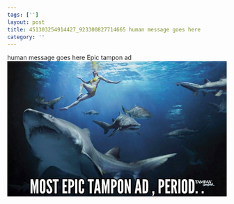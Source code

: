 ```yaml
---
tags: ['']
layout: post
title: 451303254914427_923300827714665 human message goes here
category: ''
---
```

human message goes here
Epic tampon ad
![451303254914427_923300827714665](/uploads/2015-3-14-451303254914427_923300827714665-human-message-goes-here.jpg)
